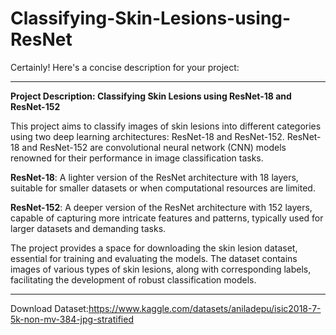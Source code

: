 # Classifying-Skin-Lesions-using-ResNet
Certainly! Here's a concise description for your project:

---

**Project Description: Classifying Skin Lesions using ResNet-18 and ResNet-152**

This project aims to classify images of skin lesions into different categories using two deep learning architectures: ResNet-18 and ResNet-152. ResNet-18 and ResNet-152 are convolutional neural network (CNN) models renowned for their performance in image classification tasks.

**ResNet-18**: A lighter version of the ResNet architecture with 18 layers, suitable for smaller datasets or when computational resources are limited.

**ResNet-152**: A deeper version of the ResNet architecture with 152 layers, capable of capturing more intricate features and patterns, typically used for larger datasets and demanding tasks.

The project provides a space for downloading the skin lesion dataset, essential for training and evaluating the models. The dataset contains images of various types of skin lesions, along with corresponding labels, facilitating the development of robust classification models.

---

Download Dataset:https://www.kaggle.com/datasets/aniladepu/isic2018-7-5k-non-mv-384-jpg-stratified
